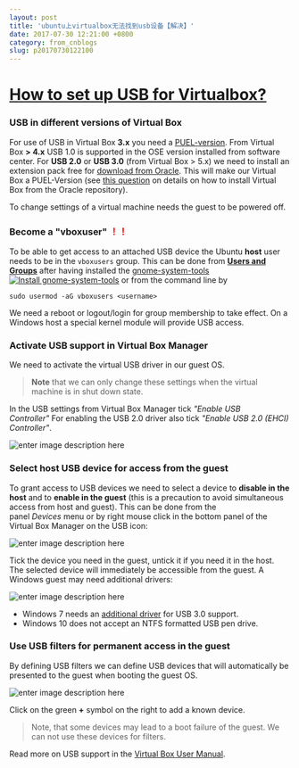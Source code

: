 ```yaml
---
layout: post
title: 'ubuntu上virtualbox无法找到usb设备【解决】'
date: 2017-07-30 12:21:00 +0800
category: from_cnblogs
slug: p20170730122100
---
```

<h1><a class="question-hyperlink" href="https://askubuntu.com/questions/25596/how-to-set-up-usb-for-virtualbox">How to set up USB for Virtualbox?</a></h1>
<h3>USB in different versions of Virtual Box</h3>
<p>For use of USB in Virtual Box&nbsp;<strong>3.x</strong>&nbsp;you need a&nbsp;<a href="http://www.virtualbox.org/wiki/VirtualBox_PUEL" rel="noreferrer">PUEL-version</a>. From Virtual Box&nbsp;<strong>&gt; 4.x</strong>&nbsp;USB 1.0 is supported in the OSE version installed from software center. For&nbsp;<strong>USB 2.0</strong>&nbsp;or&nbsp;<strong>USB 3.0</strong>&nbsp;(from Virtual Box &gt; 5.x) we need to install an extension pack free for&nbsp;<a href="http://www.virtualbox.org/wiki/Downloads" rel="noreferrer">download from Oracle</a>. This will make our Virtual Box a PUEL-Version (see&nbsp;<a href="https://askubuntu.com/questions/41478/how-do-i-install-the-closed-source-version-of-virtualbox/41487#41487">this question</a>&nbsp;on details on how to install Virtual Box from the Oracle repository).</p>
<p>To change settings of a virtual machine needs the guest to be powered off.</p>
<h3>Become a "vboxuser" <span style="color: #ff0000;">！！</span></h3>
<p>To be able to get access to an attached USB device the Ubuntu&nbsp;<strong>host</strong>&nbsp;user needs to be in the&nbsp;<code>vboxusers</code>&nbsp;group. This can be done from&nbsp;<strong><a href="https://askubuntu.com/questions/66718/how-to-manage-users-and-groups">Users and Groups</a></strong>&nbsp;after having installed the&nbsp;<a href="http://apt.ubuntu.com/p/gnome-system-tools" rel="noreferrer">gnome-system-tools</a>&nbsp;<a href="http://apt.ubuntu.com/p/gnome-system-tools" rel="noreferrer"><img src="https://hostmar.co/software-small" alt="Install gnome-system-tools" /></a>&nbsp;or from the command line by</p>
<pre><code>sudo usermod -aG vboxusers &lt;username&gt; 
</code></pre>
<p>We need a reboot or logout/login for group membership to take effect. On a Windows host a special kernel module will provide USB access.</p>
<h3>Activate USB support in Virtual Box Manager</h3>
<p>We need to activate the virtual USB driver in our guest OS.</p>
<blockquote>
<p><strong>Note</strong>&nbsp;that we can only change these settings when the virtual machine is in shut down state.</p>
</blockquote>
<p>In the USB settings from Virtual Box Manager tick&nbsp;<em>"Enable USB Controller"</em>&nbsp;For enabling the USB 2.0 driver also tick&nbsp;<em>"Enable USB 2.0 (EHCI) Controller"</em>.</p>
<p><img src="https://i.stack.imgur.com/cPIyW.png" alt="enter image description here" /></p>
<h3>Select host USB device for access from the guest</h3>
<p>To grant access to USB devices we need to select a device to&nbsp;<strong>disable in the host</strong>&nbsp;and to&nbsp;<strong>enable in the guest</strong>&nbsp;(this is a precaution to avoid simultaneous access from host and guest). This can be done from the panel&nbsp;<em>Devices</em>&nbsp;menu or by right mouse click in the bottom panel of the Virtual Box Manager on the USB icon:</p>
<p><img src="https://i.stack.imgur.com/gyf5D.png" alt="enter image description here" /></p>
<p>Tick the device you need in the guest, untick it if you need it in the host. The selected device will immediately be accessible from the guest. A Windows guest may need additional drivers:</p>
<p><img src="https://i.stack.imgur.com/OgFLu.png" alt="enter image description here" /></p>
<ul>
<li>Windows 7 needs an&nbsp;<a href="https://downloadcenter.intel.com/product/65855/Intel-USB-3-0-eXtensible-Host-Controller-Driver" rel="noreferrer">additional driver</a>&nbsp;for USB 3.0 support.</li>
<li>Windows 10 does not accept an NTFS formatted USB pen drive.</li>
</ul>
<h3>Use USB filters for permanent access in the guest</h3>
<p>By defining USB filters we can define USB devices that will automatically be presented to the guest when booting the guest OS.</p>
<p><img src="https://i.stack.imgur.com/aPBHN.png" alt="enter image description here" /></p>
<p>Click on the green&nbsp;<strong>+</strong>&nbsp;symbol on the right to add a known device.</p>
<blockquote>
<p>Note, that some devices may lead to a boot failure of the guest. We can not use these devices for filters.</p>
</blockquote>
<p>Read more on USB support in the&nbsp;<a href="https://www.virtualbox.org/manual/ch03.html#idp19116496" rel="noreferrer">Virtual Box User Manual</a>.</p>